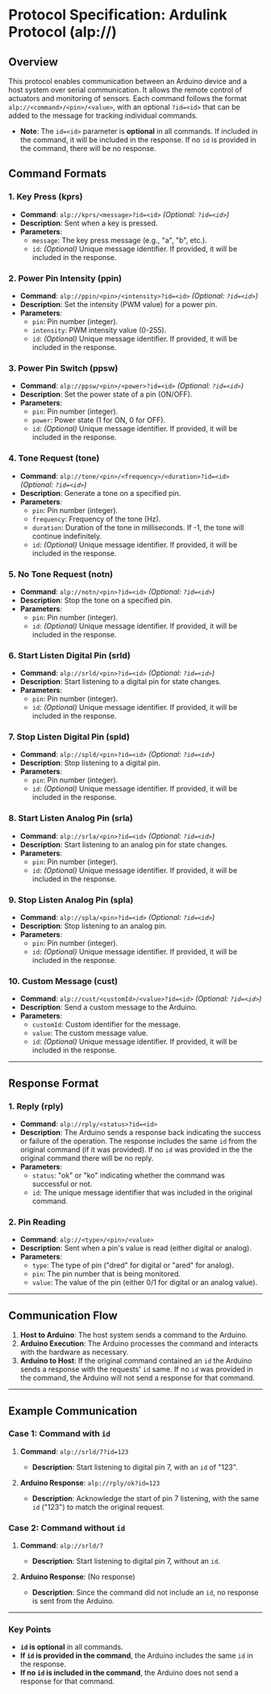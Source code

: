 # Protocol Specification: Ardulink Protocol (alp://)

## Overview
This protocol enables communication between an Arduino device and a host system over serial communication. It allows the remote control of actuators and monitoring of sensors. Each command follows the format `alp://<command>/<pin>/<value>`, with an optional `?id=<id>` that can be added to the message for tracking individual commands.

- **Note**: The `id=<id>` parameter is **optional** in all commands. If included in the command, it will be included in the response. If no `id` is provided in the command, there will be no response.

## Command Formats

### 1. **Key Press (kprs)**
- **Command**: `alp://kprs/<message>?id=<id>` *(Optional: `?id=<id>`)*  
- **Description**: Sent when a key is pressed.  
- **Parameters**:
  - `message`: The key press message (e.g., "a", "b", etc.).
  - `id`: *(Optional)* Unique message identifier. If provided, it will be included in the response.

### 2. **Power Pin Intensity (ppin)**
- **Command**: `alp://ppin/<pin>/<intensity>?id=<id>` *(Optional: `?id=<id>`)*  
- **Description**: Set the intensity (PWM value) for a power pin.  
- **Parameters**:
  - `pin`: Pin number (integer).
  - `intensity`: PWM intensity value (0-255).
  - `id`: *(Optional)* Unique message identifier. If provided, it will be included in the response.

### 3. **Power Pin Switch (ppsw)**
- **Command**: `alp://ppsw/<pin>/<power>?id=<id>` *(Optional: `?id=<id>`)*  
- **Description**: Set the power state of a pin (ON/OFF).  
- **Parameters**:
  - `pin`: Pin number (integer).
  - `power`: Power state (1 for ON, 0 for OFF).
  - `id`: *(Optional)* Unique message identifier. If provided, it will be included in the response.

### 4. **Tone Request (tone)**
- **Command**: `alp://tone/<pin>/<frequency>/<duration>?id=<id>` *(Optional: `?id=<id>`)*  
- **Description**: Generate a tone on a specified pin.  
- **Parameters**:
  - `pin`: Pin number (integer).
  - `frequency`: Frequency of the tone (Hz).
  - `duration`: Duration of the tone in milliseconds. If -1, the tone will continue indefinitely.
  - `id`: *(Optional)* Unique message identifier. If provided, it will be included in the response.

### 5. **No Tone Request (notn)**
- **Command**: `alp://notn/<pin>?id=<id>` *(Optional: `?id=<id>`)*  
- **Description**: Stop the tone on a specified pin.  
- **Parameters**:
  - `pin`: Pin number (integer).
  - `id`: *(Optional)* Unique message identifier. If provided, it will be included in the response.

### 6. **Start Listen Digital Pin (srld)**
- **Command**: `alp://srld/<pin>?id=<id>` *(Optional: `?id=<id>`)*  
- **Description**: Start listening to a digital pin for state changes.  
- **Parameters**:
  - `pin`: Pin number (integer).
  - `id`: *(Optional)* Unique message identifier. If provided, it will be included in the response.

### 7. **Stop Listen Digital Pin (spld)**
- **Command**: `alp://spld/<pin>?id=<id>` *(Optional: `?id=<id>`)*  
- **Description**: Stop listening to a digital pin.  
- **Parameters**:
  - `pin`: Pin number (integer).
  - `id`: *(Optional)* Unique message identifier. If provided, it will be included in the response.

### 8. **Start Listen Analog Pin (srla)**
- **Command**: `alp://srla/<pin>?id=<id>` *(Optional: `?id=<id>`)*  
- **Description**: Start listening to an analog pin for state changes.  
- **Parameters**:
  - `pin`: Pin number (integer).
  - `id`: *(Optional)* Unique message identifier. If provided, it will be included in the response.

### 9. **Stop Listen Analog Pin (spla)**
- **Command**: `alp://spla/<pin>?id=<id>` *(Optional: `?id=<id>`)*  
- **Description**: Stop listening to an analog pin.  
- **Parameters**:
  - `pin`: Pin number (integer).
  - `id`: *(Optional)* Unique message identifier. If provided, it will be included in the response.

### 10. **Custom Message (cust)**
- **Command**: `alp://cust/<customId>/<value>?id=<id>` *(Optional: `?id=<id>`)*  
- **Description**: Send a custom message to the Arduino.  
- **Parameters**:
  - `customId`: Custom identifier for the message.
  - `value`: The custom message value.
  - `id`: *(Optional)* Unique message identifier. If provided, it will be included in the response.

---

## Response Format

### 1. **Reply (rply)**
- **Command**: `alp://rply/<status>?id=<id>`  
- **Description**: The Arduino sends a response back indicating the success or failure of the operation. The response includes the same `id` from the original command (if it was provided). If no `id` was provided in the the original command there will be no reply. 
- **Parameters**:
  - `status`: "ok" or "ko" indicating whether the command was successful or not.
  - `id`: The unique message identifier that was included in the original command. 

### 2. **Pin Reading**
- **Command**: `alp://<type>/<pin>/<value>`
- **Description**: Sent when a pin's value is read (either digital or analog).  
- **Parameters**:
  - `type`: The type of pin ("dred" for digital or "ared" for analog).
  - `pin`: The pin number that is being monitored.
  - `value`: The value of the pin (either 0/1 for digital or an analog value).

---

## Communication Flow

1. **Host to Arduino**: The host system sends a command to the Arduino.
2. **Arduino Execution**: The Arduino processes the command and interacts with the hardware as necessary.
3. **Arduino to Host**: If the original command contained an `id` the Arduino sends a response with the requests' `id` same. If no `id` was provided in the command, the Arduino will not send a response for that command.

---

## Example Communication

### Case 1: Command with `id`

1. **Command**: `alp://srld/7?id=123`
   - **Description**: Start listening to digital pin 7, with an `id` of "123".
   
2. **Arduino Response**: `alp://rply/ok?id=123`
   - **Description**: Acknowledge the start of pin 7 listening, with the same `id` ("123") to match the original request.

### Case 2: Command without `id`

1. **Command**: `alp://srld/7`
   - **Description**: Start listening to digital pin 7, without an `id`.
   
2. **Arduino Response**: (No response)
   - **Description**: Since the command did not include an `id`, no response is sent from the Arduino.

---

### Key Points

- **`id` is optional** in all commands.
- **If `id` is provided in the command**, the Arduino includes the same `id` in the response.
- **If no `id` is included in the command**, the Arduino does not send a response for that command.
